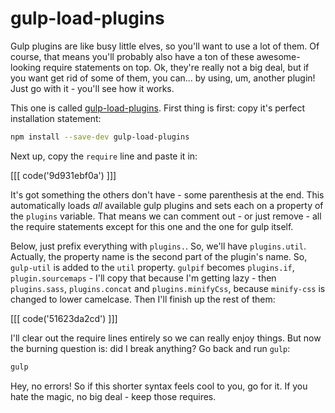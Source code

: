 # gulp-load-plugins

Gulp plugins are like busy little elves, so you'll want to use a lot
of them. Of course, that means you'll probably also have a ton of these
awesome-looking require statements on top. Ok, they're really not a big deal,
but if you want get rid of some of them, you can... by using, um, another
plugin! Just go with it - you'll see how it works.

This one is called [gulp-load-plugins](https://www.npmjs.com/package/gulp-load-plugins).
First thing is first: copy it's perfect installation statement:

```bash
npm install --save-dev gulp-load-plugins
```

Next up, copy the `require` line and paste it in:

[[[ code('9d931ebf0a') ]]]

It's got something the others don't have - some parenthesis at the end. This
automatically loads *all* available gulp plugins and sets each on a property
of the `plugins` variable. That means we can comment out - or just remove -
all the require statements except for this one and the one for gulp itself.

Below, just prefix everything with `plugins.`. So, we'll have `plugins.util`.
Actually, the property name is the second part of the plugin's name. So,
`gulp-util` is added to the `util` property. `gulpif` becomes `plugins.if`,
`plugin.sourcemaps` - I'll copy that because I'm getting lazy - then `plugins.sass`,
`plugins.concat` and `plugins.minifyCss`, because `minify-css` is changed
to lower camelcase. Then I'll finish up the rest of them:

[[[ code('51623da2cd') ]]]

I'll clear out the require lines entirely so we can really enjoy things.
But now the burning question is: did I break anything? Go back and run `gulp`:

```bash
gulp
```

Hey, no errors! So if this shorter syntax feels cool to you, go for it.
If you hate the magic, no big deal - keep those requires.
